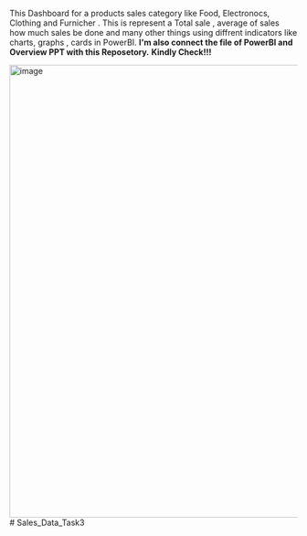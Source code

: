 This Dashboard for a products sales category like Food, Electronocs, Clothing and Furnicher . This is represent a Total sale , average of sales how much sales be done and many other things using diffrent indicators like charts, graphs , cards in PowerBI. **I'm also connect the file of PowerBI and Overview PPT with this Reposetory.** **Kindly Check!!!** 

<img width="1207" height="792" alt="image" src="https://github.com/user-attachments/assets/df997eea-c2ea-431b-91f0-96dc5812e305" />
# Sales_Data_Task3
